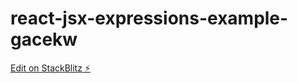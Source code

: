 # react-jsx-expressions-example-gacekw

[Edit on StackBlitz ⚡️](https://stackblitz.com/edit/react-jsx-expressions-example-gacekw)